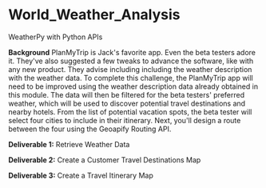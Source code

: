 # World_Weather_Analysis
WeatherPy with Python APIs

**Background**
PlanMyTrip is Jack's favorite app. Even the beta testers adore it. They've also suggested a few tweaks to advance the software, like with any new product. They advise including including the weather description with the weather data.
To complete this challenge, the PlanMyTrip app will need to be improved using the weather description data already obtained in this module. The data will then be filtered for the beta testers' preferred weather, which will be used to discover potential travel destinations and nearby hotels. From the list of potential vacation spots, the beta tester will select four cities to include in their itinerary. Next, you'll design a route between the four using the Geoapify Routing API.

**Deliverable 1:** Retrieve Weather Data

**Deliverable 2:** Create a Customer Travel Destinations Map

**Deliverable 3:** Create a Travel Itinerary Map
